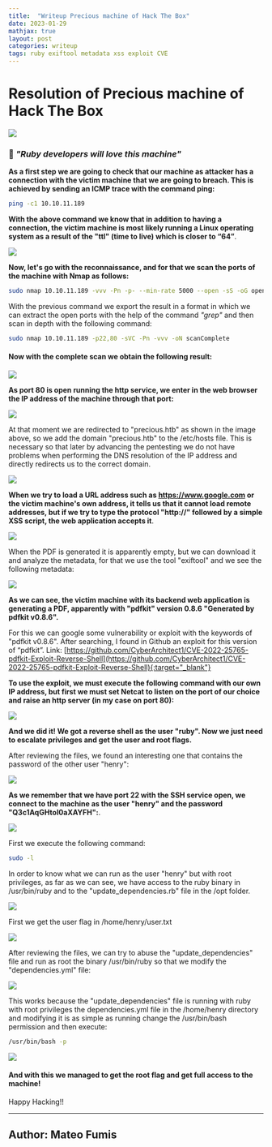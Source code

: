 ```yaml
---
title:  "Writeup Precious machine of Hack The Box"
date: 2023-01-29
mathjax: true
layout: post
categories: writeup
tags: ruby exiftool metadata xss exploit CVE
---
```


# Resolution of Precious machine of Hack The Box

![](https://i.ibb.co/zSN39h5/precious.png)

### 💎 *"Ruby developers will love this machine"*

**As a first step we are going to check that our machine as attacker has a connection with the victim machine that we are going to breach. This is achieved by sending an ICMP trace with the command ping:**

```bash
ping -c1 10.10.11.189
```

**With the above command we know that in addition to having a connection, the victim machine is most likely running a Linux operating system as a result of the "ttl" (time to live) which is closer to “64”**.

![](https://i.ibb.co/1bDVJmq/ping-screenshot.png)

**Now, let's go with the reconnaissance, and for that we scan the ports of the machine with Nmap as follows:**

```bash
sudo nmap 10.10.11.189 -vvv -Pn -p- --min-rate 5000 --open -sS -oG openPorts
```

With the previous command we export the result in a format in which we can extract the open ports with the help of the command *"grep"* and then scan in depth with the following command:

```bash
sudo nmap 10.10.11.189 -p22,80 -sVC -Pn -vvv -oN scanComplete
```

#### Now with the complete scan we obtain the following result:

![](https://i.ibb.co/X7sHv8x/nmap-scan-Complete.png)

**As port 80 is open running the http service, we enter in the web browser the IP address of the machine through that port:**

![](https://i.ibb.co/WtMm0Wn/redirecci-n-http-dominio.png)

At that moment we are redirected to "precious.htb" as shown in the image above, so we add the domain "precious.htb" to the /etc/hosts file. This is necessary so that later by advancing the pentesting we do not have problems when performing the DNS resolution of the IP address and directly redirects us to the correct domain.

![](https://i.ibb.co/mbZ2vkf/etc-hosts.png)

**When we try to load a URL address such as https://www.google.com or the victim machine's own address, it tells us that it cannot load remote addresses, but if we try to type the protocol "http://" followed by a simple XSS script, the web application accepts it**.

![](https://i.ibb.co/b5NwBgh/intento-url.jpg)

When the PDF is generated it is apparently empty, but we can download it and analyze the metadata, for that we use the tool "exiftool" and we see the following metadata:

![](https://i.ibb.co/c8GWYg6/exiftool-metadata.png)

**As we can see, the victim machine with its backend web application is generating a PDF, apparently with "pdfkit" version 0.8.6 "Generated by pdfkit v0.8.6".**

For this we can google some vulnerability or exploit with the keywords of "pdfkit v0.8.6". After searching, I found in Github an exploit for this version of “pdfkit”. Link: [https://github.com/CyberArchitect1/CVE-2022-25765-pdfkit-Exploit-Reverse-Shell](https://github.com/CyberArchitect1/CVE-2022-25765-pdfkit-Exploit-Reverse-Shell){:target="_blank"}

**To use the exploit, we must execute the following command with our own IP address, but first we must set Netcat to listen on the port of our choice and raise an http server (in my case on port 80):**

![](https://i.ibb.co/RN6gbVt/ejecuci-n-del-exploit.png)

**And we did it! We got a reverse shell as the user "ruby". Now we just need to escalate privileges and get the user and root flags.**

After reviewing the files, we found an interesting one that contains the password of the other user "henry":

![](https://i.ibb.co/R3MMSTq/contrase-a-de-usuario-henry-encontrada.png)

**As we remember that we have port 22 with the SSH service open, we connect to the machine as the user "henry" and the password "Q3c1AqGHtoI0aXAYFH":**.

![](https://i.ibb.co/gV2ZkTL/conexi-n-ssh.png)

First we execute the following command:

```bash
sudo -l
```

In order to know what we can run as the user "henry" but with root privileges, as far as we can see, we have access to the ruby binary in /usr/bin/ruby and to the "update_dependencies.rb" file in the /opt folder.

![](https://i.ibb.co/KDncyCc/permisos-de-henry-con-sudo-L.png)

First we get the user flag in /home/henry/user.txt

![](https://i.ibb.co/kQz5NX1/flag-user.png)

After reviewing the files, we can try to abuse the "update_dependencies" file and run as root the binary /usr/bin/ruby so that we modify the "dependencies.yml" file:

![](https://i.ibb.co/hFCfDh7/modificar-archivo.png)

This works because the "update_dependencies" file is running with ruby with root privileges the dependencies.yml file in the /home/henry directory and modifying it is as simple as running change the /usr/bin/bash permission and then execute:

```bash
/usr/bin/bash -p
```

![](https://i.ibb.co/w02Zffc/flag-root.png)

#### And with this we managed to get the root flag and get full access to the machine!

Happy Hacking!!

----

## Author: Mateo Fumis 
